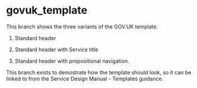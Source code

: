govuk_template
==============

This branch shows the three variants of the GOV.UK template.

1. Standard header

2. Standard header with Service title

3. Standard header with propositional navigation.

This branch exists to demostrate how the template should look,
so it can be linked to from the Service Design Manual - Templates guidance.
